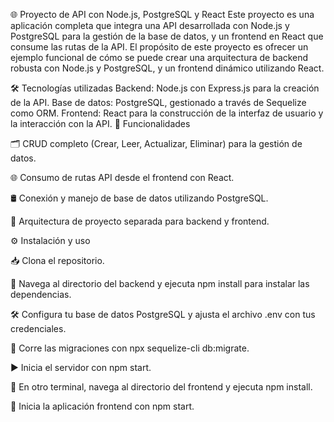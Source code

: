 
🌐 Proyecto de API con Node.js, PostgreSQL y React
Este proyecto es una aplicación completa que integra una API desarrollada con Node.js y PostgreSQL para la gestión de la base de datos, y un frontend en React que consume las rutas de la API. El propósito de este proyecto es ofrecer un ejemplo funcional de cómo se puede crear una arquitectura de backend robusta con Node.js y PostgreSQL, y un frontend dinámico utilizando React.


🛠️ Tecnologías utilizadas
Backend: Node.js con Express.js para la creación de la API.
Base de datos: PostgreSQL, gestionado a través de Sequelize como ORM.
Frontend: React para la construcción de la interfaz de usuario y la interacción con la API.
🚀 Funcionalidades

🗂️ CRUD completo (Crear, Leer, Actualizar, Eliminar) para la gestión de datos.

🌐 Consumo de rutas API desde el frontend con React.

🛢️ Conexión y manejo de base de datos utilizando PostgreSQL.

📁 Arquitectura de proyecto separada para backend y frontend.

⚙️ Instalación y uso

📥 Clona el repositorio.

🧭 Navega al directorio del backend y ejecuta npm install para instalar las dependencias.

🛠️ Configura tu base de datos PostgreSQL y ajusta el archivo .env con tus credenciales.

🚀 Corre las migraciones con npx sequelize-cli db:migrate.

▶️ Inicia el servidor con npm start.

🔄 En otro terminal, navega al directorio del frontend y ejecuta npm install.

🌟 Inicia la aplicación frontend con npm start.

